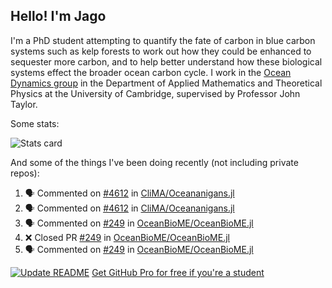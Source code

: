 ## Hello! I'm Jago

I'm a PhD student attempting to quantify the fate of carbon in blue carbon systems such as kelp forests to work out how they could be enhanced to sequester more carbon, and to help better understand how these biological systems effect the broader ocean carbon cycle. I work in the <a href="https://www.damtp.cam.ac.uk/user/jrt51/" class="emph">Ocean Dynamics group</a> in the Department of Applied Mathematics and Theoretical Physics at the University of Cambridge, supervised by Professor John Taylor.

Some stats:
<!--
![](https://raw.githubusercontent.com/jagoosw/jagoosw/main/profile-summary-card-output/nord_dark/0-profile-details.svg)
![](https://raw.githubusercontent.com/jagoosw/jagoosw/main/profile-summary-card-output/nord_dark/3-stats.svg)
![](https://raw.githubusercontent.com/jagoosw/jagoosw/main/profile-summary-card-output/nord_dark/4-productive-time.svg)
-->
![Stats card](https://github-readme-stats.vercel.app/api?username=jagoosw&count_private=true&show_icons=true&theme=transparent&hide_title=true&rank_icon=percentile&show=reviews)

And some of the things I've been doing recently (not including private repos):
<!--START_SECTION:activity-->
1. 🗣 Commented on [#4612](https://github.com/CliMA/Oceananigans.jl/pull/4612#issuecomment-2999694041) in [CliMA/Oceananigans.jl](https://github.com/CliMA/Oceananigans.jl)
2. 🗣 Commented on [#4612](https://github.com/CliMA/Oceananigans.jl/pull/4612#issuecomment-2997782302) in [CliMA/Oceananigans.jl](https://github.com/CliMA/Oceananigans.jl)
3. 🗣 Commented on [#249](https://github.com/OceanBioME/OceanBioME.jl/pull/249#issuecomment-2996778342) in [OceanBioME/OceanBioME.jl](https://github.com/OceanBioME/OceanBioME.jl)
4. ❌ Closed PR [#249](https://github.com/OceanBioME/OceanBioME.jl/pull/249) in [OceanBioME/OceanBioME.jl](https://github.com/OceanBioME/OceanBioME.jl)
5. 🗣 Commented on [#249](https://github.com/OceanBioME/OceanBioME.jl/pull/249#issuecomment-2996774308) in [OceanBioME/OceanBioME.jl](https://github.com/OceanBioME/OceanBioME.jl)
<!--END_SECTION:activity-->


[![Update README](https://github.com/jagoosw/jagoosw/actions/workflows/update-readme.yml/badge.svg)](https://github.com/jagoosw/jagoosw/actions/workflows/update-readme.yml)
[Get GitHub Pro for free if you're a student](https://education.github.com/pack)

